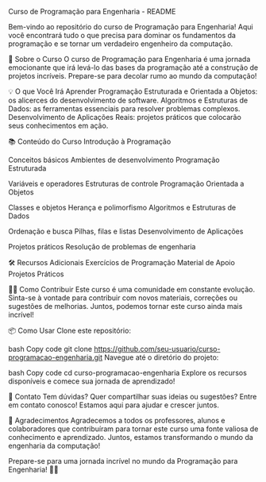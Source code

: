 Curso de Programação para Engenharia - README

Bem-vindo ao repositório do curso de Programação para Engenharia! Aqui você encontrará tudo o que precisa para dominar os fundamentos da programação e se tornar um verdadeiro engenheiro da computação.

🚀 Sobre o Curso
O curso de Programação para Engenharia é uma jornada emocionante que irá levá-lo das bases da programação até a construção de projetos incríveis. Prepare-se para decolar rumo ao mundo da computação!

💡 O que Você Irá Aprender
Programação Estruturada e Orientada a Objetos: os alicerces do desenvolvimento de software.
Algoritmos e Estruturas de Dados: as ferramentas essenciais para resolver problemas complexos.
Desenvolvimento de Aplicações Reais: projetos práticos que colocarão seus conhecimentos em ação.

📚 Conteúdo do Curso
Introdução à Programação

Conceitos básicos
Ambientes de desenvolvimento
Programação Estruturada

Variáveis e operadores
Estruturas de controle
Programação Orientada a Objetos

Classes e objetos
Herança e polimorfismo
Algoritmos e Estruturas de Dados

Ordenação e busca
Pilhas, filas e listas
Desenvolvimento de Aplicações

Projetos práticos
Resolução de problemas de engenharia

🛠️ Recursos Adicionais
Exercícios de Programação
Material de Apoio
Projetos Práticos

👨‍💻 Como Contribuir
Este curso é uma comunidade em constante evolução. Sinta-se à vontade para contribuir com novos materiais, correções ou sugestões de melhorias. Juntos, podemos tornar este curso ainda mais incrível!

📦 Como Usar
Clone este repositório:

bash
Copy code
git clone https://github.com/seu-usuario/curso-programacao-engenharia.git
Navegue até o diretório do projeto:

bash
Copy code
cd curso-programacao-engenharia
Explore os recursos disponíveis e comece sua jornada de aprendizado!

📧 Contato
Tem dúvidas? Quer compartilhar suas ideias ou sugestões? Entre em contato conosco! Estamos aqui para ajudar e crescer juntos.

🙌 Agradecimentos
Agradecemos a todos os professores, alunos e colaboradores que contribuíram para tornar este curso uma fonte valiosa de conhecimento e aprendizado. Juntos, estamos transformando o mundo da engenharia da computação!

Prepare-se para uma jornada incrível no mundo da Programação para Engenharia! 🚀🌟
